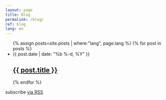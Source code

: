 ```yaml
---
layout: page
title: Blog
permalink: /blog/
ref: blog
lang: en
---
```


<div class="page-content">
    <div class="wrapper">
         <main id="content" class="main-content" role="main">
              <div class="blog">
                  <ul class="post-list">
                     {% assign posts=site.posts | where:"lang", page.lang %}
                        {% for post in posts %}
                             <li>
                               <span class="post-meta">{{ post.date | date: "%b %-d, %Y" }}</span>
                               <h2> <a class="post-link" href="{{ post.url | prepend: site.baseurl }}">{{ post.title }}</a></h2>
                            </li>
                       {% endfor %}
                 </ul>
  <p class="rss-subscribe">subscribe <a href="{{ "/feed.xml" | prepend: site.baseurl }}">via RSS</a></p>
</div>
